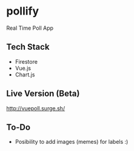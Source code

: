 # pollify

Real Time Poll App

## Tech Stack

- Firestore
- Vue.js
- Chart.js

## Live Version (Beta)

http://vuepoll.surge.sh/

## To-Do

- Posibility to add images (memes) for labels :)
